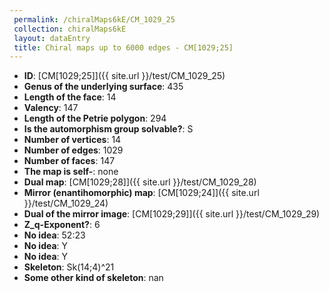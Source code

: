```yaml
--- 
 permalink: /chiralMaps6kE/CM_1029_25 
 collection: chiralMaps6kE
 layout: dataEntry
 title: Chiral maps up to 6000 edges - CM[1029;25]
---
```


- **ID**: [CM[1029;25]]({{ site.url }}/test/CM_1029_25)
- **Genus of the underlying surface**: 435
- **Length of the face**: 14
- **Valency**: 147
- **Length of the Petrie polygon**: 294
- **Is the automorphism group solvable?**: S
- **Number of vertices**: 14
- **Number of edges**: 1029
- **Number of faces**: 147
- **The map is self-**: none
- **Dual map**: [CM[1029;28]]({{ site.url }}/test/CM_1029_28)
- **Mirror (enantihomorphic) map**: [CM[1029;24]]({{ site.url }}/test/CM_1029_24)
- **Dual of the mirror image**: [CM[1029;29]]({{ site.url }}/test/CM_1029_29)
- **Z_q-Exponent?**: 6
- **No idea**:  52:23
- **No idea**: Y
- **No idea**: Y
- **Skeleton**: Sk(14;4)^21
- **Some other kind of skeleton**: nan

